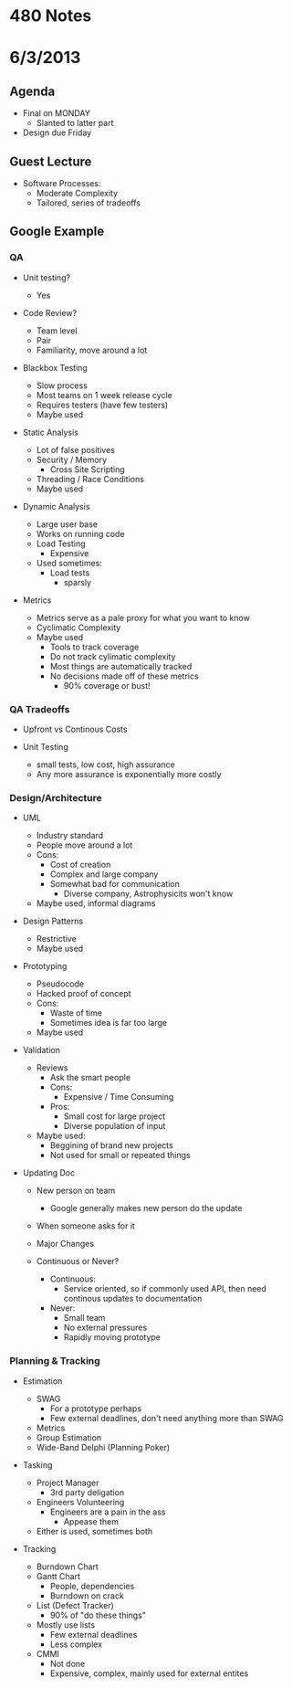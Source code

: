 # 480 Notes
# 6/3/2013

## Agenda
- Final on MONDAY
    - Slanted to latter part
- Design due Friday


## Guest Lecture
- Software Processes:
    - Moderate Complexity
    - Tailored, series of tradeoffs

## Google Example

### QA
- Unit testing?
    - Yes

- Code Review?
    - Team level
    - Pair
    - Familiarity, move around a lot

- Blackbox Testing
    - Slow process
    - Most teams on 1 week release cycle
    - Requires testers (have few testers)
    - Maybe used

- Static Analysis
    - Lot of false positives
    - Security / Memory
        - Cross Site Scripting
    - Threading / Race Conditions
    - Maybe used

- Dynamic Analysis
    - Large user base
    - Works on running code
    - Load Testing
        - Expensive
    - Used sometimes:
        - Load tests
            - sparsly

- Metrics
    - Metrics serve as a pale proxy for what you want to know
    - Cyclimatic Complexity
    - Maybe used
        - Tools to track coverage
        - Do not track cylimatic complexity
        - Most things are automatically tracked
        - No decisions made off of these metrics
            - 90% coverage or bust!

### QA Tradeoffs
- Upfront vs Continous Costs

- Unit Testing
    - small tests, low cost, high assurance
    - Any more assurance is exponentially more costly


### Design/Architecture
- UML
    - Industry standard
    - People move around a lot
    - Cons:
        - Cost of creation
        - Complex and large company
        - Somewhat bad for communication
            - Diverse company, Astrophysicits won't know
    - Maybe used, informal diagrams

- Design Patterns
    - Restrictive
    - Maybe used

- Prototyping
    - Pseudocode
    - Hacked proof of concept
    - Cons:
        - Waste of time
        - Sometimes idea is far too large
    - Maybe used

- Validation
    - Reviews
        - Ask the smart people
        - Cons:
            - Expensive / Time Consuming
        - Pros:
            - Small cost for large project
            - Diverse population of input
    - Maybe used:
        - Beggining of brand new projects
        - Not used for small or repeated things

- Updating Doc
    - New person on team
        - Google generally makes new person do the update
    - When someone asks for it
    - Major Changes

    - Continuous or Never?
        - Continuous:
            - Service oriented, so if commonly used API, then need continous updates to documentation
        - Never:
            - Small team
            - No external pressures
            - Rapidly moving prototype


### Planning & Tracking
- Estimation
    - SWAG
        - For a prototype perhaps
        - Few external deadlines, don't need anything more than SWAG
    - Metrics
    - Group Estimation
    - Wide-Band Delphi (Planning Poker)

- Tasking
    - Project Manager
        - 3rd party deligation
    - Engineers Volunteering
        - Engineers are a pain in the ass
            - Appease them
    - Either is used, sometimes both

- Tracking
    - Burndown Chart
    - Gantt Chart
        - People, dependencies
        - Burndown on crack
    - List (Defect Tracker)
        - 90% of "do these things"
    - Mostly use lists
        - Few external deadlines
        - Less complex
    - CMMI
        - Not done
        - Expensive, complex, mainly used for external entites
